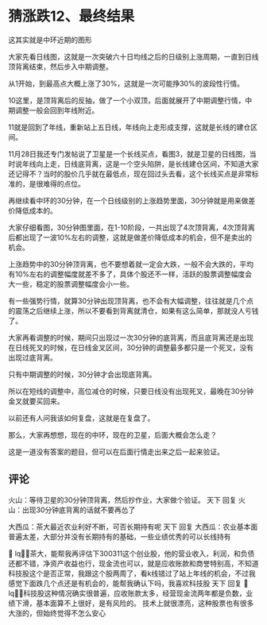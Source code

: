 # 猜涨跌12、最终结果

这其实就是中环近期的图形

大家先看日线图，这就是一次突破六十日均线之后的日级别上涨周期，一直到日线顶背离结束，然后步入中期调整。

从1开始，到最高点大概上涨了30%，这就是一次可能挣30%的波段性行情。

10这里，是顶背离后的反抽，做了一个小双顶，后面就展开了中期调整行情，中期调整一般会回到年线附近。

11就是回到了年线，重新站上五日线，年线向上走形成支撑，这就是长线的建仓区间。

11月28日我还专门发帖说了卫星是一个长线买点，看图3，就是卫星的日线图，当时说年线向上走，日线底背离，这是一个空头陷阱，是长线建仓区间，不知道大家还记得不？当时的股价几乎就在最低点，现在回过头去看，这个长线买点是非常标准的，是很难得的点位。

再继续看中环的30分钟，在一个日线级别的上涨趋势里面，30分钟就是用来做差价降低成本的。

大家仔细看图，30分钟图里面，在1-10阶段，一共出现了4次顶背离，4次顶背离后都出现了一波10%左右的调整，这就是做差价降低成本的机会，但不是卖出的机会。

上涨趋势中的30分钟顶背离，也不要想着就一定会大跌，一般不会大跌的，平均有10%左右的调整幅度就差不多了，具体个股还不一样，活跃的股票调整幅度会大一些，稳定的股票调整幅度会小一些。

有一些强势行情，就算30分钟出现顶背离，也不会有大幅调整，往往就是几个点的震荡之后继续上涨，所以不要看到背离就清仓，如果有这么简单，那就没人亏钱了。

大家再看调整的时候，期间只出现过一次30分钟的底背离，而且底背离还是出现在日线死叉的时候，在日线金叉区间，30分钟的调整最多都只是一个死叉，没有出现过底背离。

只有中期调整的时候，30分钟才会出现底背离。

所以在短线的调整中，高位减仓的时候，只要日线没有出现死叉，最晚在30分钟金叉就要买回来。

以前还有人问我该如何复盘，这就是在复盘了。

那么，大家再想想，现在的中环，现在的卫星，后面大概会怎么走？

这是一道没有答案的题目，但可以在后面行情走出来之后一起来验证。

## 评论
火山：等待卫星的30分钟顶背离，然后抄作业，大家做个验证。
天下 回复 火山：出现30分钟底背离的话就不要再怂了

大西瓜：茶大最近农业利好不断，可否长期持有呢
天下 回复 大西瓜：农业基本面普遍太差，大部分并没有长期持有的基础，一些业绩优秀的可以长线持有

 lq：茶大，能帮我再评估下300311这个创业股，他的营业收入，利润，和负债还都不错，净资产收益也行，现金流也可以，就是应收账款和商誉特别高，不知道科技股这个是否正常，我跟这个股两周了，看k线错过了站上年线的机会，不过我感觉下面跌几个点还是有机会的，能帮我确认下吗，我喜欢科技股
天下 回复  lq：科技股这种情况确实很普遍，应收账款太多，经营现金流两年都是负数，业绩下滑，基本面算不上很好，是有风险的。
技术上就很漂亮，这种股票也有很多大涨的，但始终觉得不怎么安心